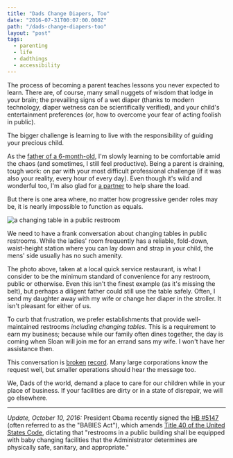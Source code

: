 ```yaml
---
title: "Dads Change Diapers, Too"
date: "2016-07-31T00:07:00.000Z"
path: "/dads-change-diapers-too"
layout: "post"
tags:
  - parenting
  - life
  - dadthings
  - accessibility
---
```

The process of becoming a parent teaches lessons you never expected to learn. There are, of course, many small nuggets of wisdom that lodge in your brain; the prevailing signs of a wet diaper (thanks to modern technology, diaper wetness can be scientifically verified), and your child's entertainment preferences (or, how to overcome your fear of acting foolish in public).

The bigger challenge is learning to live with the responsibility of guiding your precious child.

As the [father of a 6-month-old](/sloan-alexis), I'm slowly learning to be comfortable amid the chaos (and sometimes, I still feel productive). Being a parent is draining, tough work: on par with your most difficult professional challenge (if it was also your reality, every hour of every day). Even though it's wild and wonderful too, I'm also glad for [a partner](http://susandyoung.com) to help share the load.

But there is one area where, no matter how progressive gender roles may be, it is nearly impossible to function as equals.

![a changing table in a public restroom](https://s3.amazonaws.com/media.nicholaswyoung.com/img/changing-table.jpg)

We need to have a frank conversation about changing tables in public restrooms. While the ladies' room frequently has a reliable, fold-down, waist-height station where you can lay down and strap in your child, the mens' side usually has no such amenity.

The photo above, taken at a local quick service restaurant, is what I consider to be the minimum standard of convenience for any restroom, public or otherwise. Even this isn't the finest example (as it's missing the belt), but perhaps a diligent father could still use the table safely. Often, I send my daughter away with my wife or change her diaper in the stroller. It isn't pleasant for either of us.

To curb that frustration, we prefer establishments that provide well-maintained restrooms *including changing tables.* This is a requirement to earn my business; because while our family often dines together, the day is coming when Sloan will join me for an errand sans my wife. I won't have her assistance then.

This conversation is [broken](http://www.huffingtonpost.com/entry/dads-letter-to-macys-demands-a-changing-table-in-mens-restroom_us_56853e8de4b0b958f65b792f) [record](http://www.slate.com/blogs/xx_factor/2016/06/22/the_babies_act_would_finally_make_it_easier_for_dads_to_find_changing_tables.html). Many large corporations know the request well, but smaller operations should hear the message too.

We, Dads of the world, demand a place to care for our children while in your place of business. If your facilities are dirty or in a state of disrepair, we will go elsewhere.

---

*Update, October 10, 2016:* President Obama recently signed the [HB #5147](https://www.congress.gov/bill/114th-congress/house-bill/5147/text) (often referred to as the "BABIES Act"), which amends [Title 40 of the United States Code](https://www.law.cornell.edu/uscode/text/40), dictating that "restrooms in a public building shall be equipped 
with baby changing facilities that the Administrator determines are 
physically safe, sanitary, and appropriate."
